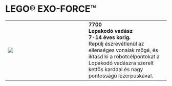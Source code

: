 # LEGO® EXO-FORCE™

<table>
<tbody>
  <tr>
    <td width="50%"><img src="https://www.lego.com/cdn/product-assets/product.img.pri/7700_prod.jpg"></td>
    <td><b>7700<br>Lopakodó vadász<br>7-14 éves korig.</b><br>Repülj észrevétlenül az ellenséges vonalak mögé, és iktasd ki a robotcélpontokat a Lopakodó vadászra szerelt kettős karddal és nagy pontosságú lézerpuskával.</td>
  </tr>
</tbody>
</table>